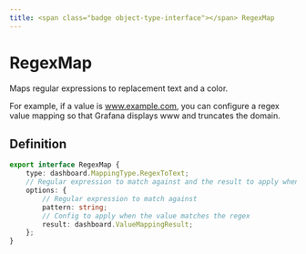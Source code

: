 ```yaml
---
title: <span class="badge object-type-interface"></span> RegexMap
---
```

# <span class="badge object-type-interface"></span> RegexMap

Maps regular expressions to replacement text and a color.

For example, if a value is www.example.com, you can configure a regex value mapping so that Grafana displays www and truncates the domain.

## Definition

```typescript
export interface RegexMap {
	type: dashboard.MappingType.RegexToText;
	// Regular expression to match against and the result to apply when the value matches the regex
	options: {
		// Regular expression to match against
		pattern: string;
		// Config to apply when the value matches the regex
		result: dashboard.ValueMappingResult;
	};
}

```
